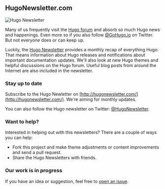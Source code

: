 ## HugoNewsletter.com

![Hugo Newsletter](https://raw.githubusercontent.com/dnb-hugo/hugonewsletter.com/master/static/assets/img/banner-1280x640.svg.png)

Many of us frequently visit the [Hugo forum](https://discourse.gohugo.io) and absorb so much Hugo news and happenings. Even more so if you also follow [@GoHugo.io](https://twitter.com/GoHugoIO) on Twitter. But not everyone does or can keep up.

Luckily, the [Hugo Newsletter](http://hugonewsletter.com/) provides a monthly recap of everything Hugo. That means information about Hugo releases and notifications about important documentation updates. We'll also look at new Hugo themes and helpful discussions on the Hugo forum. Useful blog posts from around the Internet are also included in the newsletter.

### Stay up to date

Subscribe to the Hugo Newletter on [http://hugonewsletter.com/](http://hugonewsletter.com/). We're aiming for monthly updates.

You can also follow the Hugo newsletter on Twitter: [@HugoNewsletter](https://twitter.com/HugoNewsletter).

### Want to help?

Interested in helping out with this newsletters? There are a couple of ways you can help:

- Fork this project and make theme adjustments or content improvements and send a pull request.
- Share the Hugo Newsletters with friends.

### Our work is in progress

If you have an idea or suggestion, feel free to [open an issue](https://github.com/dnb-hugo/hugonewsletter.com/issues/new).
